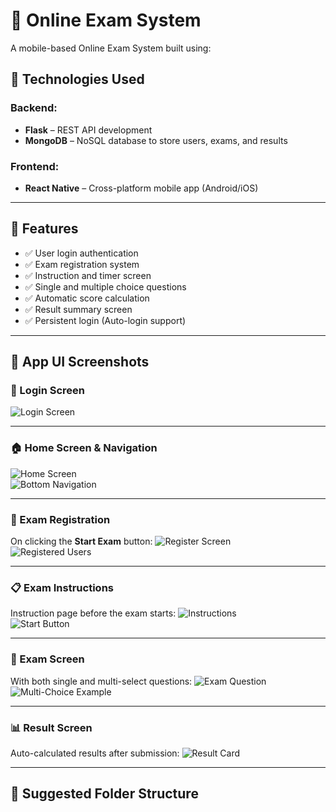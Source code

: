 # 📝 Online Exam System

A mobile-based Online Exam System built using:

## 🔧 Technologies Used

### Backend:
- **Flask** – REST API development
- **MongoDB** – NoSQL database to store users, exams, and results

### Frontend:
- **React Native** – Cross-platform mobile app (Android/iOS)

---

## 🚀 Features

- ✅ User login authentication
- ✅ Exam registration system
- ✅ Instruction and timer screen
- ✅ Single and multiple choice questions
- ✅ Automatic score calculation
- ✅ Result summary screen
- ✅ Persistent login (Auto-login support)

---

## 📸 App UI Screenshots

### 🔐 Login Screen
![Login Screen](image.png)

---

### 🏠 Home Screen & Navigation
![Home Screen](image-1.png)  
![Bottom Navigation](image-2.png)

---

### 📝 Exam Registration
On clicking the **Start Exam** button:
![Register Screen](image-4.png)  
![Registered Users](image-5.png)

---

### 📋 Exam Instructions
Instruction page before the exam starts:
![Instructions](image-3.png)  
![Start Button](image-6.png)

---

### 🧠 Exam Screen
With both single and multi-select questions:
![Exam Question](image-7.png)  
![Multi-Choice Example](image-8.png)

---

### 📊 Result Screen
Auto-calculated results after submission:
![Result Card](image-9.png)

---

## 📂 Suggested Folder Structure

